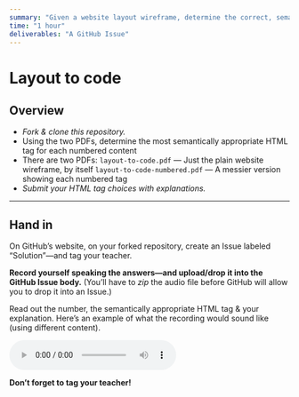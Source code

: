 ```yaml
---
summary: "Given a website layout wireframe, determine the correct, semantic HTML elements."
time: "1 hour"
deliverables: "A GitHub Issue"
---
```


# Layout to code

## Overview

- _Fork & clone this repository._
- Using the two PDFs, determine the most semantically appropriate HTML tag for each numbered content
- There are two PDFs:
  `layout-to-code.pdf`
  — Just the plain website wireframe, by itself
  `layout-to-code-numbered.pdf`
  — A messier version showing each numbered tag
- _Submit your HTML tag choices with explanations._

---

## Hand in

On GitHub’s website, on your forked repository, create an Issue labeled “Solution”—and tag your teacher.

**Record yourself speaking the answers—and upload/drop it into the GitHub Issue body.** (You’ll have to _zip_ the audio file before GitHub will allow you to drop it into an Issue.)

Read out the number, the semantically appropriate HTML tag & your explanation. Here’s an example of what the recording would sound like (using different content).

<audio controls src="https://assets.learntheweb.courses/web-design-1/layout-to-code.mp3"></audio>

**Don’t forget to tag your teacher!**
